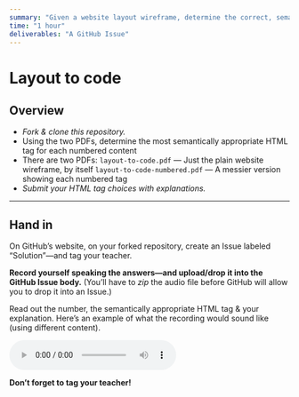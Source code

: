 ```yaml
---
summary: "Given a website layout wireframe, determine the correct, semantic HTML elements."
time: "1 hour"
deliverables: "A GitHub Issue"
---
```


# Layout to code

## Overview

- _Fork & clone this repository._
- Using the two PDFs, determine the most semantically appropriate HTML tag for each numbered content
- There are two PDFs:
  `layout-to-code.pdf`
  — Just the plain website wireframe, by itself
  `layout-to-code-numbered.pdf`
  — A messier version showing each numbered tag
- _Submit your HTML tag choices with explanations._

---

## Hand in

On GitHub’s website, on your forked repository, create an Issue labeled “Solution”—and tag your teacher.

**Record yourself speaking the answers—and upload/drop it into the GitHub Issue body.** (You’ll have to _zip_ the audio file before GitHub will allow you to drop it into an Issue.)

Read out the number, the semantically appropriate HTML tag & your explanation. Here’s an example of what the recording would sound like (using different content).

<audio controls src="https://assets.learntheweb.courses/web-design-1/layout-to-code.mp3"></audio>

**Don’t forget to tag your teacher!**
